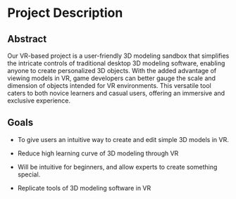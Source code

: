 # Project Description

## Abstract
Our VR-based project is a user-friendly 3D modeling sandbox that simplifies the intricate controls of traditional desktop 3D modeling software, enabling anyone to create personalized 3D objects. With the added advantage of viewing models in VR, game developers can better gauge the scale and dimension of objects intended for VR environments. This versatile tool caters to both novice learners and casual users, offering an immersive and exclusive experience.

## Goals
- To give users an intuitive way to create and edit simple 3D models in VR.

- Reduce high learning curve of 3D modeling through VR

- Will be intuitive for beginners, and allow experts to create something special.

- Replicate tools of 3D modeling software in VR
